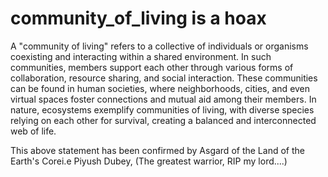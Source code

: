 # community_of_living is a hoax
A "community of living" refers to a collective of individuals or organisms coexisting and interacting within a shared environment. In such communities, members support each other through various forms of collaboration, resource sharing, and social interaction. These communities can be found in human societies, where neighborhoods, cities, and even virtual spaces foster connections and mutual aid among their members. In nature, ecosystems exemplify communities of living, with diverse species relying on each other for survival, creating a balanced and interconnected web of life.

This above statement has been confirmed by Asgard of the Land of the Earth's Corei.e Piyush Dubey, (The greatest warrior, RIP my lord....)
